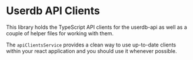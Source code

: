 # Userdb API Clients

This library holds the TypeScript API clients for the userdb-api as well as a couple of helper files for working with them.

The `apiClientsService` provides a clean way to use up-to-date clients within your react application and you should use it whenever possible.
